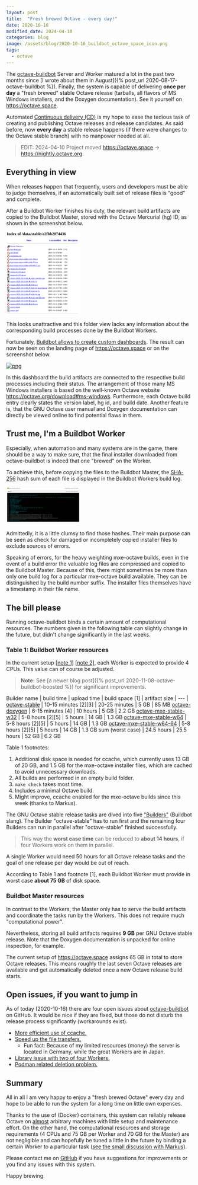 ```yaml
---
layout: post
title:  "Fresh brewed Octave - every day!"
date: 2020-10-16
modified_date: 2024-04-10
categories: blog
image: /assets/blog/2020-10-16_buildbot_octave_space_icon.png
tags:
  - octave
---
```


The [octave-buildbot](https://github.com/gnu-octave/octave-buildbot/)
Server and Worker matured a lot in the past two months since
[I wrote about them in August]({% post_url 2020-08-17-octave-buildbot %}).
Finally, the system is capable of delivering **once per day** a "fresh brewed"
stable Octave release (tarballs, all flavors of MS Windows installers, and the
Doxygen documentation).  See it yourself on <https://octave.space>.

Automated
[Continuous delivery (CD)](https://en.wikipedia.org/wiki/Continuous_delivery)
is my hope to ease the tedious task of creating and publishing Octave releases
and release candidates.  As said before, now **every day** a stable release
happens (if there were changes to the Octave stable branch) with no manpower
needed at all.

> EDIT: 2024-04-10 Project moved <https://octave.space> &rarr; <https://nightly.octave.org>.


## Everything in view

When releases happen that frequently, users and developers must be able to
judge themselves, if an automatically built set of release files is
"good" and complete.

After a Buildbot Worker finishes his duty, the relevant build artifacts are
copied to the Buildbot Master, stored with the Octave Mercurial (hg) ID,
as shown in the screenshot below.

<a href="/assets/blog/2020-10-16_buildbot_octave_space_folder.png">
  <img src="/assets/blog/2020-10-16_buildbot_octave_space_folder.png"
       alt="png" width="200">
</a>

This looks unattractive and this folder view lacks any information about
the corresponding build processes done by the Buildbot Workers.

Fortunately,
[Buildbot allows to create custom dashboards](https://docs.buildbot.net/latest/manual/customization.html#writing-dashboards-with-flask-or-bottle).
The result can now be seen on the landing page of <https://octave.space>
or on the screenshot below.

<a href="/assets/blog/2020-10-16_buildbot_octave_space.png">
  <img src="/assets/blog/2020-10-16_buildbot_octave_space.png"
       alt="png" width="200">
</a>

In this dashboard the build artifacts are connected to the respective
build processes including their status.
The arrangement of those many MS Windows installers is based on the
well-known Octave website <https://octave.org/download#ms-windows>.
Furthermore,
each Octave build entry clearly states the version label, hg id, and build date.
Another feature is,
that the GNU Octave user manual and Doxygen documentation
can directly be viewed online to find potential flaws in them.


## Trust me, I'm a Buildbot Worker

Especially, when automation and many systems are in the game,
there should be a way to make sure, that the final installer downloaded from
octave-buildbot is indeed that one "brewed" on the Worker.

To achieve this, before copying the files to the Buildbot Master,
the [SHA-256](https://en.wikipedia.org/wiki/SHA-2) hash sum of each file
is displayed in the Buildbot Workers build log.

<a href="/assets/blog/2020-10-16_buildbot_octave_space_sha256.png">
  <img src="/assets/blog/2020-10-16_buildbot_octave_space_sha256.png"
       alt="png" width="200">
</a>

Admittedly, it is a little clumsy to find those hashes.
Their main purpose can be seen as check for damaged
or incompletely copied installer files to exclude sources of errors.

Speaking of errors,
for the heavy weighting mxe-octave builds,
even in the event of a build error the valuable log files are compressed
and copied to the Buildbot Master.
Because of this, there might sometimes be more than only one build log
for a particular mxe-octave build available.
They can be distinguished by the build number suffix.
The installer files themselves have a timestamp in their file name.


## The bill please

Running octave-buildbot binds a certain amount of computational resources.
The numbers given in the following table can slightly change in the future,
but didn't change significantly in the last weeks.

### Table 1: Buildbot Worker resources

In the current setup
[[note 1]](https://github.com/gnu-octave/octave-buildbot/blob/41f6c1dfbec1d2511c99ca7a889f647b60d4391a/master/defaults/master.cfg#L190)
[[note 2]](https://github.com/gnu-octave/octave-buildbot/blob/41f6c1dfbec1d2511c99ca7a889f647b60d4391a/master/defaults/master.cfg#L351),
each Worker is expected to provide 4 CPUs.
This value can of course be adjusted.

> **Note:** See
> [a newer blog post]({% post_url 2020-11-08-octave-buildbot-boosted %})
> for significant improvements.

Builder name | build time | upload time | build space [1] | artifact size
| --- |
[octave-stable](https://buildbot.octave.space/#/builders/5)            | 10-15 minutes [2][3] | 20-25 minutes |  5 GB |  85 MB
[octave-doxygen](https://buildbot.octave.space/#/builders/3)           |  6-15 minutes [4]    | 10   hours    |  5 GB | 2.2 GB
[octave-mxe-stable-w32](https://buildbot.octave.space/#/builders/1)    |  5-8  hours   [2][5] |  5   hours    | 14 GB | 1.3 GB
[octave-mxe-stable-w64](https://buildbot.octave.space/#/builders/2)    |  5-8  hours   [2][5] |  5   hours    | 14 GB | 1.3 GB
[octave-mxe-stable-w64-64](https://buildbot.octave.space/#/builders/4) |  5-8  hours   [2][5] |  5   hours    | 14 GB | 1.3 GB
sum (worst case)                                                       |  24.5 hours          | 25.5 hours    | 52 GB | 6.2 GB

Table 1 footnotes:
1. Additional disk space is needed for ccache,
   which currently uses 13 GB of 20 GB,
   and 1.5 GB for the mxe-octave installer files, which are cached to avoid
   unnecessary downloads.
2. All builds are performed in an empty build folder.
3. `make check` takes most time.
4. Includes a minimal Octave build.
5. Might improve, ccache enabled for the mxe-octave builds since this week
   (thanks to Markus).


The GNU Octave stable release tasks are dived into five
["Builders"](https://docs.buildbot.net/latest/manual/concepts.html)
(Buildbot slang).
The Builder "octave-stable" has to run first and the remaining four Builders
can run in parallel after "octave-stable" finished successfully.

> This way the **worst case time** can be reduced to **about 14 hours**,
> if four Workers work on them in parallel.

A single Worker would need 50 hours for all Octave release tasks
and the goal of one release per day would be out of reach.

According to Table 1 and footnote [1],
each Buildbot Worker must provide in worst case **about 75 GB** of disk space.

### Buildbot Master resources

In contrast to the Workers, the Master only has to serve the build artifacts
and coordinate the tasks run by the Workers.
This does not require much "computational power".

Nevertheless,
storing all build artifacts requires **9 GB** per GNU Octave stable release.
Note that the Doxygen documentation is unpacked for online inspection,
for example.

The current setup of <https://octave.space> assigns 65 GB in total to store
Octave releases.
This means roughly the last seven Octave releases are available
and get automatically deleted once a new Octave release build starts.

## Open issues, if you want to jump in

As of today (2020-10-16) there are four open issues about
[octave-buildbot](https://github.com/gnu-octave/octave-buildbot/)
on GitHub.
It would be nice if they are fixed,
but those do not disturb the release process significantly (workarounds exist).

- [More efficient use of ccache.](https://github.com/gnu-octave/octave-buildbot/issues/2)
- [Speed up the file transfers.](https://github.com/gnu-octave/octave-buildbot/issues/5)
  - Fun fact: Because of my limited resources (money)
    the server is located in Germany, while the great Workers are in Japan.
- [Library issue with two of four Workers.](https://github.com/gnu-octave/octave-buildbot/issues/6)
- [Podman related deletion problem.](https://github.com/gnu-octave/octave-buildbot/issues/7)


## Summary

All in all I am very happy to enjoy a "fresh brewed Octave" every day
and hope to be able to run the system for a long time on little own expenses.

Thanks to the use of (Docker) containers,
this system can reliably release Octave on
[almost](https://github.com/gnu-octave/octave-buildbot/issues/6)
arbitrary machines with little setup and maintenance effort.
On the other hand, the computational resources and storage requirements
(4 CPUs and 75 GB per Worker and 70 GB for the Master) are not negligible
and can hopefully be tuned a little in the future by binding a certain
Worker to a particular task
([see the small discussion with Markus](https://github.com/gnu-octave/octave-buildbot/issues/2#issuecomment-708592746)).

Please contact me on [GitHub](https://github.com/gnu-octave/octave-buildbot/)
if you have suggestions for improvements
or you find any issues with this system.

Happy brewing.
